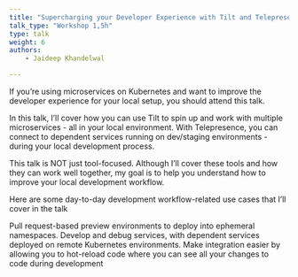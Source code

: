 ```yaml
---
title: "Supercharging your Developer Experience with Tilt and Telepresence"
talk_type: "Workshop 1,5h"
type: talk
weight: 6
authors:
    - Jaideep Khandelwal

---
```

If you’re using microservices on Kubernetes and want to improve the developer experience for your local setup, you should attend this talk.

In this talk, I’ll cover how you can use Tilt to spin up and work with multiple microservices - all in your local environment. With Telepresence, you can connect to dependent services running on dev/staging environments - during your local development process.

This talk is NOT just tool-focused. Although I’ll cover these tools and how they can work well together, my goal is to help you understand how to improve your local development workflow. 

Here are some day-to-day development workflow-related use cases that I’ll cover in the talk

Pull request-based preview environments to deploy into ephemeral namespaces. 
Develop and debug services, with dependent services deployed on remote Kubernetes environments.
Make integration easier by allowing you to hot-reload code where you can see all your changes to code during development

